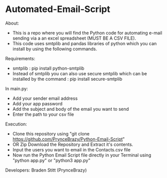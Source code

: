 # Automated-Email-Script

About: 
- This is a repo where you will find the Python code for automating e-mail sending via a an excel spreadsheet (MUST BE A CSV FILE).
- This code uses smtplib and pandas libraries of python which you can install by using the following commands.

Requirements:
- smtplib : pip install python-smtplib
- Instead of smtplib you can also use secure smtplib which can be installed by the command : pip install secure-smtplib

In main.py:
- Add your sender email address
- Add your app password
- Add the subject and body of the email you want to send
- Enter the path to your csv file

Execution:
- Clone this repository using "git clone https://github.com/PrynceBrazy/Python-Email-Script"
- OR Zip Download the Repository and Extract it's contents.
- Input the users you want to email in the Contacts.csv file
- Now run the Python Email Script file directly in your Terminal using "python app.py" or "python3 app.py"



Developers: Braden Stitt (PrynceBrazy)

